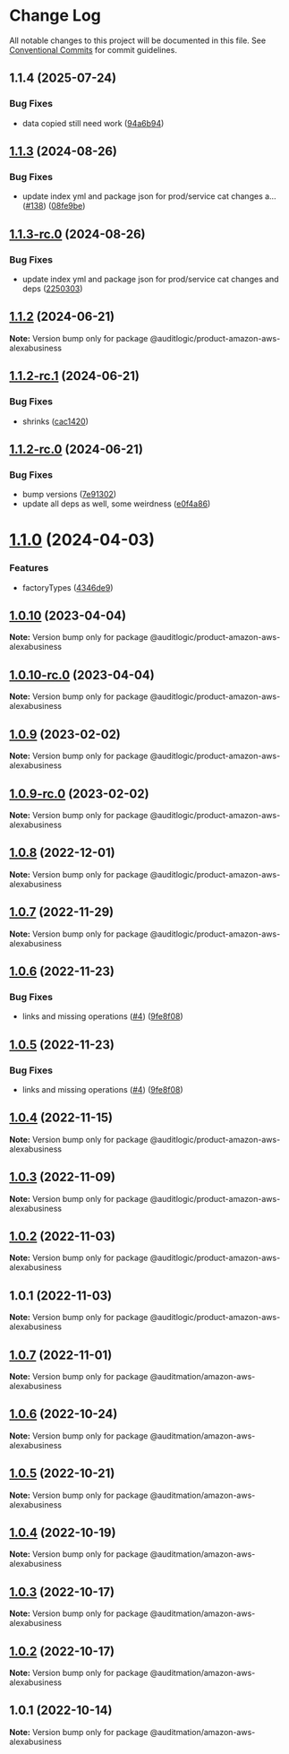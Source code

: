# Change Log

All notable changes to this project will be documented in this file.
See [Conventional Commits](https://conventionalcommits.org) for commit guidelines.

## 1.1.4 (2025-07-24)


### Bug Fixes

* data copied still need work ([94a6b94](https://github.com/zerobias-org/product/commit/94a6b942fb0516367548599d739529536132755a))





## [1.1.3](https://github.com/auditlogic/product/compare/@auditlogic/product-amazon-aws-alexabusiness@1.1.2...@auditlogic/product-amazon-aws-alexabusiness@1.1.3) (2024-08-26)


### Bug Fixes

* update index yml and package json for prod/service cat changes a… ([#138](https://github.com/auditlogic/product/issues/138)) ([08fe9be](https://github.com/auditlogic/product/commit/08fe9beb1c8457462a19bc69caa02e6212d97e1a))





## [1.1.3-rc.0](https://github.com/auditlogic/product/compare/@auditlogic/product-amazon-aws-alexabusiness@1.1.2...@auditlogic/product-amazon-aws-alexabusiness@1.1.3-rc.0) (2024-08-26)


### Bug Fixes

* update index yml and package json for prod/service cat changes and deps ([2250303](https://github.com/auditlogic/product/commit/225030363a363608240135b7ebed386b28f01e4b))





## [1.1.2](https://github.com/auditlogic/product/compare/@auditlogic/product-amazon-aws-alexabusiness@1.1.2-rc.1...@auditlogic/product-amazon-aws-alexabusiness@1.1.2) (2024-06-21)

**Note:** Version bump only for package @auditlogic/product-amazon-aws-alexabusiness





## [1.1.2-rc.1](https://github.com/auditlogic/product/compare/@auditlogic/product-amazon-aws-alexabusiness@1.1.2-rc.0...@auditlogic/product-amazon-aws-alexabusiness@1.1.2-rc.1) (2024-06-21)


### Bug Fixes

* shrinks ([cac1420](https://github.com/auditlogic/product/commit/cac14200fefcd8183ab69fe89a47bd3f70f563e9))





## [1.1.2-rc.0](https://github.com/auditlogic/product/compare/@auditlogic/product-amazon-aws-alexabusiness@1.1.0...@auditlogic/product-amazon-aws-alexabusiness@1.1.2-rc.0) (2024-06-21)


### Bug Fixes

* bump versions ([7e91302](https://github.com/auditlogic/product/commit/7e913023b8b312150ed7762c32fbbe616be71de5))
* update all deps as well, some weirdness ([e0f4a86](https://github.com/auditlogic/product/commit/e0f4a864714e2d3de6bbf3da014d5312fe53be2f))





# [1.1.0](https://github.com/auditlogic/product/compare/@auditlogic/product-amazon-aws-alexabusiness@1.0.10...@auditlogic/product-amazon-aws-alexabusiness@1.1.0) (2024-04-03)


### Features

* factoryTypes ([4346de9](https://github.com/auditlogic/product/commit/4346de92693aee892fccf725338ffc7b80ab182b))





## [1.0.10](https://github.com/auditlogic/product/compare/@auditlogic/product-amazon-aws-alexabusiness@1.0.9...@auditlogic/product-amazon-aws-alexabusiness@1.0.10) (2023-04-04)

**Note:** Version bump only for package @auditlogic/product-amazon-aws-alexabusiness





## [1.0.10-rc.0](https://github.com/auditlogic/product/compare/@auditlogic/product-amazon-aws-alexabusiness@1.0.9...@auditlogic/product-amazon-aws-alexabusiness@1.0.10-rc.0) (2023-04-04)

**Note:** Version bump only for package @auditlogic/product-amazon-aws-alexabusiness





## [1.0.9](https://github.com/auditlogic/product/compare/@auditlogic/product-amazon-aws-alexabusiness@1.0.8...@auditlogic/product-amazon-aws-alexabusiness@1.0.9) (2023-02-02)

**Note:** Version bump only for package @auditlogic/product-amazon-aws-alexabusiness





## [1.0.9-rc.0](https://github.com/auditlogic/product/compare/@auditlogic/product-amazon-aws-alexabusiness@1.0.8...@auditlogic/product-amazon-aws-alexabusiness@1.0.9-rc.0) (2023-02-02)

**Note:** Version bump only for package @auditlogic/product-amazon-aws-alexabusiness





## [1.0.8](https://github.com/auditlogic/product/compare/@auditlogic/product-amazon-aws-alexabusiness@1.0.7...@auditlogic/product-amazon-aws-alexabusiness@1.0.8) (2022-12-01)

**Note:** Version bump only for package @auditlogic/product-amazon-aws-alexabusiness





## [1.0.7](https://github.com/auditlogic/product/compare/@auditlogic/product-amazon-aws-alexabusiness@1.0.6...@auditlogic/product-amazon-aws-alexabusiness@1.0.7) (2022-11-29)

**Note:** Version bump only for package @auditlogic/product-amazon-aws-alexabusiness





## [1.0.6](https://github.com/auditlogic/product/compare/@auditlogic/product-amazon-aws-alexabusiness@1.0.4...@auditlogic/product-amazon-aws-alexabusiness@1.0.6) (2022-11-23)


### Bug Fixes

* links and missing operations ([#4](https://github.com/auditlogic/product/issues/4)) ([9fe8f08](https://github.com/auditlogic/product/commit/9fe8f08fe7c57fdb79f991ac35bd6ac2e7dcad38))





## [1.0.5](https://github.com/auditlogic/product/compare/@auditlogic/product-amazon-aws-alexabusiness@1.0.4...@auditlogic/product-amazon-aws-alexabusiness@1.0.5) (2022-11-23)


### Bug Fixes

* links and missing operations ([#4](https://github.com/auditlogic/product/issues/4)) ([9fe8f08](https://github.com/auditlogic/product/commit/9fe8f08fe7c57fdb79f991ac35bd6ac2e7dcad38))





## [1.0.4](https://github.com/auditlogic/product/compare/@auditlogic/product-amazon-aws-alexabusiness@1.0.3...@auditlogic/product-amazon-aws-alexabusiness@1.0.4) (2022-11-15)

**Note:** Version bump only for package @auditlogic/product-amazon-aws-alexabusiness





## [1.0.3](https://github.com/auditlogic/product/compare/@auditlogic/product-amazon-aws-alexabusiness@1.0.2...@auditlogic/product-amazon-aws-alexabusiness@1.0.3) (2022-11-09)

**Note:** Version bump only for package @auditlogic/product-amazon-aws-alexabusiness





## [1.0.2](https://github.com/auditlogic/product/compare/@auditlogic/product-amazon-aws-alexabusiness@1.0.1...@auditlogic/product-amazon-aws-alexabusiness@1.0.2) (2022-11-03)

**Note:** Version bump only for package @auditlogic/product-amazon-aws-alexabusiness





## 1.0.1 (2022-11-03)

**Note:** Version bump only for package @auditlogic/product-amazon-aws-alexabusiness





## [1.0.7](https://github.com/auditmation/store-content/compare/@auditmation/amazon-aws-alexabusiness@1.0.6...@auditmation/amazon-aws-alexabusiness@1.0.7) (2022-11-01)

**Note:** Version bump only for package @auditmation/amazon-aws-alexabusiness





## [1.0.6](https://github.com/auditmation/store-content/compare/@auditmation/amazon-aws-alexabusiness@1.0.5...@auditmation/amazon-aws-alexabusiness@1.0.6) (2022-10-24)

**Note:** Version bump only for package @auditmation/amazon-aws-alexabusiness





## [1.0.5](https://github.com/auditmation/store-content/compare/@auditmation/amazon-aws-alexabusiness@1.0.4...@auditmation/amazon-aws-alexabusiness@1.0.5) (2022-10-21)

**Note:** Version bump only for package @auditmation/amazon-aws-alexabusiness





## [1.0.4](https://github.com/auditmation/store-content/compare/@auditmation/amazon-aws-alexabusiness@1.0.3...@auditmation/amazon-aws-alexabusiness@1.0.4) (2022-10-19)

**Note:** Version bump only for package @auditmation/amazon-aws-alexabusiness





## [1.0.3](https://github.com/auditmation/store-content/compare/@auditmation/amazon-aws-alexabusiness@1.0.2...@auditmation/amazon-aws-alexabusiness@1.0.3) (2022-10-17)

**Note:** Version bump only for package @auditmation/amazon-aws-alexabusiness





## [1.0.2](https://github.com/auditmation/store-content/compare/@auditmation/amazon-aws-alexabusiness@1.0.1...@auditmation/amazon-aws-alexabusiness@1.0.2) (2022-10-17)

**Note:** Version bump only for package @auditmation/amazon-aws-alexabusiness





## 1.0.1 (2022-10-14)

**Note:** Version bump only for package @auditmation/amazon-aws-alexabusiness
